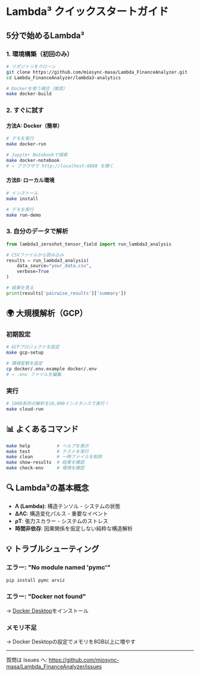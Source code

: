 # Lambda³ クイックスタートガイド

## 5分で始めるLambda³

### 1. 環境構築（初回のみ）

```bash
# リポジトリをクローン
git clone https://github.com/miosync-masa/Lambda_FinanceAnalyzer.git
cd Lambda_FinanceAnalyzer/lambda3-analytics

# Dockerを使う場合（推奨）
make docker-build
```

### 2. すぐに試す

#### 方法A: Docker（簡単）
```bash
# デモを実行
make docker-run

# Jupyter Notebookで探索
make docker-notebook
# → ブラウザで http://localhost:8888 を開く
```

#### 方法B: ローカル環境
```bash
# インストール
make install

# デモを実行
make run-demo
```

### 3. 自分のデータで解析

```python
from lambda3_zeroshot_tensor_field import run_lambda3_analysis

# CSVファイルから読み込み
results = run_lambda3_analysis(
    data_source="your_data.csv",
    verbose=True
)

# 結果を見る
print(results['pairwise_results']['summary'])
```

## 🌍 大規模解析（GCP）

### 初期設定
```bash
# GCPプロジェクトを設定
make gcp-setup

# 環境変数を設定
cp docker/.env.example docker/.env
# → .env ファイルを編集
```

### 実行
```bash
# 1000系列の解析を10,000インスタンスで実行！
make cloud-run
```

## 📊 よくあるコマンド

```bash
make help          # ヘルプを表示
make test          # テストを実行
make clean         # 一時ファイルを削除
make show-results  # 結果を確認
make check-env     # 環境を確認
```

## 🔍 Lambda³の基本概念

- **Λ (Lambda)**: 構造テンソル - システムの状態
- **ΔΛC**: 構造変化パルス - 重要なイベント
- **ρT**: 張力スカラー - システムのストレス
- **時間非依存**: 因果関係を仮定しない純粋な構造解析

## 💡 トラブルシューティング

### エラー: "No module named 'pymc'"
```bash
pip install pymc arviz
```

### エラー: "Docker not found"
→ [Docker Desktop](https://www.docker.com/products/docker-desktop/)をインストール

### メモリ不足
→ Docker Desktopの設定でメモリを8GB以上に増やす

---
質問は Issues へ: https://github.com/miosync-masa/Lambda_FinanceAnalyzer/issues
